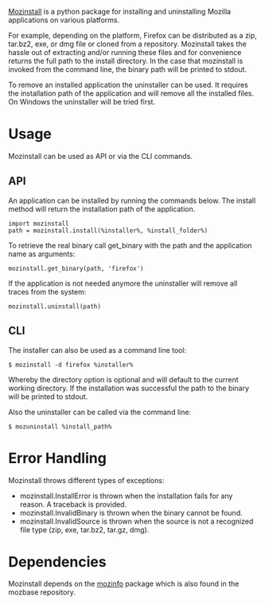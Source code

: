 [Mozinstall](https://github.com/mozilla/mozbase/tree/master/mozinstall) is a
python package for installing and uninstalling Mozilla applications on
various platforms.

For example, depending on the platform, Firefox can be distributed as a 
zip, tar.bz2, exe, or dmg file or cloned from a repository. Mozinstall takes
the hassle out of extracting and/or running these files and for convenience
returns the full path to the install directory. In the case that mozinstall
is invoked from the command line, the binary path will be printed to stdout.

To remove an installed application the uninstaller can be used. It requires
the installation path of the application and will remove all the installed
files. On Windows the uninstaller will be tried first.

# Usage
Mozinstall can be used as API or via the CLI commands.

## API
An application can be installed by running the commands below. The install
method will return the installation path of the application.

    import mozinstall
    path = mozinstall.install(%installer%, %install_folder%)

To retrieve the real binary call get_binary with the path and
the application name as arguments:

    mozinstall.get_binary(path, 'firefox')

If the application is not needed anymore the uninstaller will remove all
traces from the system:

    mozinstall.uninstall(path)

## CLI
The installer can also be used as a command line tool:

    $ mozinstall -d firefox %installer%

Whereby the directory option is optional and will default to the current
working directory. If the installation was successful the path to the
binary will be printed to stdout.

Also the uninstaller can be called via the command line:

    $ mozuninstall %install_path%

# Error Handling

Mozinstall throws different types of exceptions:

- mozinstall.InstallError is thrown when the installation fails for any reason. A traceback is provided.
- mozinstall.InvalidBinary is thrown when the binary cannot be found.
- mozinstall.InvalidSource is thrown when the source is not a recognized file type (zip, exe, tar.bz2, tar.gz, dmg).


# Dependencies

Mozinstall depends on the [mozinfo](https://github.com/mozilla/mozbase/tree/master/mozinfo) 
package which is also found in the mozbase repository.

